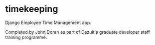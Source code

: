 timekeeping
===========

Django Employee Time Management app.

Completed by John Doran as part of Dazult's graduate developer staff training programme.

